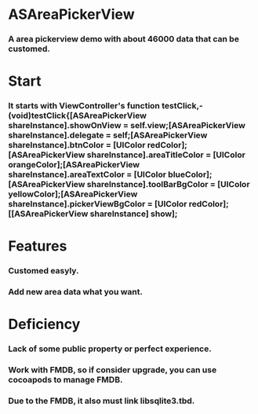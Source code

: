 # ASAreaPickerView
### A area pickerview demo with about 46000 data that can be customed.

# Start
### It starts with ViewController's function testClick,-(void)testClick{[ASAreaPickerView shareInstance].showOnView = self.view;[ASAreaPickerView shareInstance].delegate = self;[ASAreaPickerView shareInstance].btnColor = [UIColor redColor];[ASAreaPickerView shareInstance].areaTitleColor = [UIColor orangeColor];[ASAreaPickerView shareInstance].areaTextColor = [UIColor blueColor];[ASAreaPickerView shareInstance].toolBarBgColor = [UIColor yellowColor];[ASAreaPickerView shareInstance].pickerViewBgColor = [UIColor redColor];[[ASAreaPickerView shareInstance] show];

# Features
### Customed easyly.
### Add new area data what you want.

# Deficiency
### Lack of some public property or perfect experience.
### Work with FMDB, so if consider upgrade, you can use cocoapods to manage FMDB.
### Due to the FMDB, it also must link libsqlite3.tbd.
